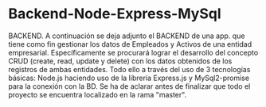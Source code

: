 # Backend-Node-Express-MySql
BACKEND.
A continuación se deja adjunto el BACKEND de una app. que tiene como fin gestionar los datos de Empleados y Activos de una entidad empresarial. Específicamente se procurará lograr el desarrollo del concepto CRUD (create, read, update y delete) con los datos obtenidos de los registros de ambas entidades. Todo ello a través del uso de 3 tecnologías básicas: Node.js haciendo uso de la librería Express.js y MySql2-promise para la conexión con la BD. Se ha de aclarar antes de finalizar que todo el proyecto se encuentra localizado en la rama "master".

